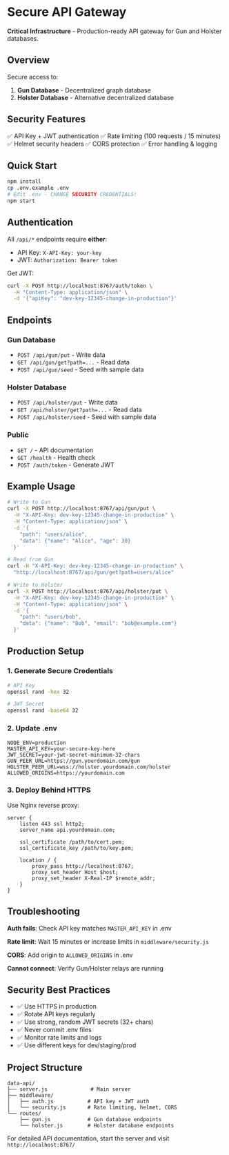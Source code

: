 # Secure API Gateway

**Critical Infrastructure** - Production-ready API gateway for Gun and Holster databases.

## Overview

Secure access to:
1. **Gun Database** - Decentralized graph database
2. **Holster Database** - Alternative decentralized database

## Security Features

✅ API Key + JWT authentication
✅ Rate limiting (100 requests / 15 minutes)
✅ Helmet security headers
✅ CORS protection
✅ Error handling & logging

## Quick Start

```bash
npm install
cp .env.example .env
# Edit .env - CHANGE SECURITY CREDENTIALS!
npm start
```

## Authentication

All `/api/*` endpoints require **either**:
- API Key: `X-API-Key: your-key`
- JWT: `Authorization: Bearer token`

Get JWT:
```bash
curl -X POST http://localhost:8767/auth/token \
  -H "Content-Type: application/json" \
  -d '{"apiKey": "dev-key-12345-change-in-production"}'
```

## Endpoints

### Gun Database
- `POST /api/gun/put` - Write data
- `GET /api/gun/get?path=...` - Read data
- `POST /api/gun/seed` - Seed with sample data

### Holster Database
- `POST /api/holster/put` - Write data
- `GET /api/holster/get?path=...` - Read data
- `POST /api/holster/seed` - Seed with sample data

### Public
- `GET /` - API documentation
- `GET /health` - Health check
- `POST /auth/token` - Generate JWT

## Example Usage

```bash
# Write to Gun
curl -X POST http://localhost:8767/api/gun/put \
  -H "X-API-Key: dev-key-12345-change-in-production" \
  -H "Content-Type: application/json" \
  -d '{
    "path": "users/alice",
    "data": {"name": "Alice", "age": 30}
  }'

# Read from Gun
curl -H "X-API-Key: dev-key-12345-change-in-production" \
  "http://localhost:8767/api/gun/get?path=users/alice"

# Write to Holster
curl -X POST http://localhost:8767/api/holster/put \
  -H "X-API-Key: dev-key-12345-change-in-production" \
  -H "Content-Type: application/json" \
  -d '{
    "path": "users/bob",
    "data": {"name": "Bob", "email": "bob@example.com"}
  }'
```

## Production Setup

### 1. Generate Secure Credentials

```bash
# API Key
openssl rand -hex 32

# JWT Secret
openssl rand -base64 32
```

### 2. Update .env

```env
NODE_ENV=production
MASTER_API_KEY=your-secure-key-here
JWT_SECRET=your-jwt-secret-minimum-32-chars
GUN_PEER_URL=https://gun.yourdomain.com/gun
HOLSTER_PEER_URL=wss://holster.yourdomain.com/holster
ALLOWED_ORIGINS=https://yourdomain.com
```

### 3. Deploy Behind HTTPS

Use Nginx reverse proxy:
```nginx
server {
    listen 443 ssl http2;
    server_name api.yourdomain.com;

    ssl_certificate /path/to/cert.pem;
    ssl_certificate_key /path/to/key.pem;

    location / {
        proxy_pass http://localhost:8767;
        proxy_set_header Host $host;
        proxy_set_header X-Real-IP $remote_addr;
    }
}
```

## Troubleshooting

**Auth fails**: Check API key matches `MASTER_API_KEY` in .env

**Rate limit**: Wait 15 minutes or increase limits in `middleware/security.js`

**CORS**: Add origin to `ALLOWED_ORIGINS` in .env

**Cannot connect**: Verify Gun/Holster relays are running

## Security Best Practices

- ✅ Use HTTPS in production
- ✅ Rotate API keys regularly
- ✅ Use strong, random JWT secrets (32+ chars)
- ✅ Never commit .env files
- ✅ Monitor rate limits and logs
- ✅ Use different keys for dev/staging/prod

## Project Structure

```
data-api/
├── server.js              # Main server
├── middleware/
│   ├── auth.js           # API key + JWT auth
│   └── security.js       # Rate limiting, helmet, CORS
└── routes/
    ├── gun.js            # Gun database endpoints
    └── holster.js        # Holster database endpoints
```

For detailed API documentation, start the server and visit `http://localhost:8767/`
